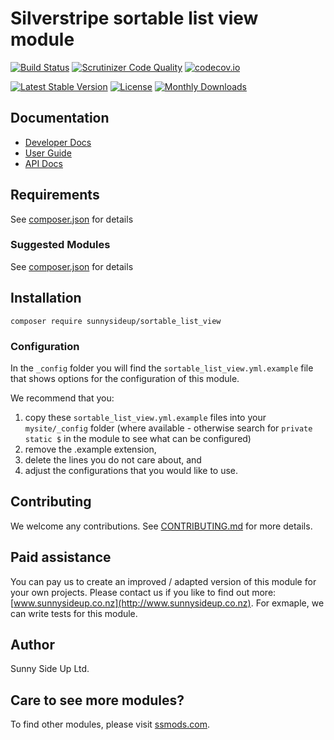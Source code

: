 # Silverstripe sortable list view module
[![Build Status](https://travis-ci.org/sunnysideup/silverstripe-sortable_list_view.svg?branch=master)](https://travis-ci.org/sunnysideup/silverstripe-sortable_list_view)
[![Scrutinizer Code Quality](https://scrutinizer-ci.com/g/sunnysideup/silverstripe-sortable_list_view/badges/quality-score.png?b=master)](https://scrutinizer-ci.com/g/sunnysideup/silverstripe-sortable_list_view/?branch=master)
[![codecov.io](https://codecov.io/github/sunnysideup/silverstripe-sortable_list_view/coverage.svg?branch=master)](https://codecov.io/github/sunnysideup/silverstripe-sortable_list_view?branch=master)

[![Latest Stable Version](https://poser.pugx.org/sunnysideup/sortable_list_view/version)](https://packagist.org/packages/sunnysideup/sortable_list_view)
[![License](https://poser.pugx.org/sunnysideup/sortable_list_view/license)](https://packagist.org/packages/sunnysideup/sortable_list_view)
[![Monthly Downloads](https://poser.pugx.org/sunnysideup/sortable_list_view/d/monthly)](https://packagist.org/packages/sunnysideup/sortable_list_view)


## Documentation



 * [Developer Docs](docs/en/INDEX.md)
 * [User Guide](docs/en/userguide.md)
 * [API Docs](http://docs.ssmods.com/sunnysideup/sortable_list_view/classes.xhtml)


## Requirements



See [composer.json](composer.json) for details


### Suggested Modules



See [composer.json](composer.json) for details


## Installation


```
composer require sunnysideup/sortable_list_view
```

### Configuration



In the `_config` folder you will find the `sortable_list_view.yml.example`
file that shows options for the configuration of this module.

We recommend that you:

  1. copy these `sortable_list_view.yml.example` files into your
`mysite/_config` folder (where available - otherwise search for `private static $` in the module to see what can be configured)
  2. remove the .example extension,
  3. delete the lines you do not care about, and
  4. adjust the configurations that you would like to use.


## Contributing



We welcome any contributions. See [CONTRIBUTING.md](CONTRIBUTING.md) for more details.

## Paid assistance



You can pay us to create an improved / adapted version of this module for your own projects.  Please contact us if you like to find out more: [www.sunnysideup.co.nz](http://www.sunnysideup.co.nz).  For exmaple, we can write tests for this module.  

## Author



Sunny Side Up Ltd.


## Care to see more modules?

To find other modules, please visit [ssmods.com](http://ssmods.com/).
